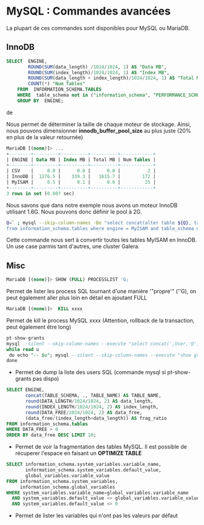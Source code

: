 # MySQL : Commandes avancées

La plupart de ces commandes sont disponibles pour MySQL ou MariaDB.

## InnoDB

```sql
SELECT  ENGINE,
        ROUND(SUM(data_length) /1024/1024, 1) AS "Data MB",
        ROUND(SUM(index_length)/1024/1024, 1) AS "Index MB",
        ROUND(SUM(data_length + index_length)/1024/1024, 1) AS "Total MB",
        COUNT(*) "Num Tables"
    FROM  INFORMATION_SCHEMA.TABLES
    WHERE  table_schema not in ("information_schema", "PERFORMANCE_SCHEMA", "SYS_SCHEMA", "ndbinfo")
    GROUP BY  ENGINE;
```

de

Nous permet de déterminer la taille de chaque moteur de stockage. Ainsi,
nous pouvons dimensionner **innodb_buffer_pool_size** au plus juste (20%
en plus de la valeur retournée)

```sql
MariaDB [(none)]> ...
+--------+---------+----------+----------+------------+
| ENGINE | Data MB | Index MB | Total MB | Num Tables |
+--------+---------+----------+----------+------------+
| CSV    |     0.0 |      0.0 |      0.0 |          2 |
| InnoDB |  1276.5 |    339.3 |   1615.7 |        172 |
| MyISAM |     0.5 |      0.1 |      0.6 |         25 |
+--------+---------+----------+----------+------------+
3 rows in set (0.007 sec)
```

Nous savons que dans notre exemple nous avons un moteur InnoDB utilisant
1.6G. Nous pouvons donc définir le pool à 2G.

```bash
Q=` ; mysql --skip-column-names -Be "select concat(alter table ${Q}, table_schema,${Q}.${Q}, table_name, ${Q} engine=innodb;)
from information_schema.tables where engine = MyISAM and table_schema not in (mysql)" | mysql
```

Cette commande nous sert à convertir toutes les tables MyISAM en InnoDB.
Un use case parmis tant d'autres, une cluster Galera.

## Misc

```sql
MariaDB [(none)]> SHOW (FULL) PROCESSLIST 'G;
```

Permet de lister les process SQL tournant d'une manière '"propre'"
(''G), on peut également aller plus loin en détail en ajoutant FULL

```sql
MariaDB [(none)]>  KILL xxxx
```

Permet de kill le process MySQL xxxx (Attention, rollback de la
transaction, peut également être long)

```sql
pt-show-grants
mysql --silent --skip-column-names --execute "select concat(',User,'@',Host,') as User from mysql.user" | sort | '
while read u
 do echo "-- $u"; mysql --silent --skip-column-names --execute "show grants for $u" | sed s/$/;/
done
```

-   Permet de dump la liste des users SQL (commande mysql si
    pt-show-grants pas dispo)

```sql
SELECT ENGINE,
       concat(TABLE_SCHEMA, ., TABLE_NAME) AS TABLE_NAME,
       round(DATA_LENGTH/1024/1024, 2) AS data_length,
       round(INDEX_LENGTH/1024/1024, 2) AS index_length,
       round(DATA_FREE/1024/1024, 2) AS data_free,
       (data_free/(index_length+data_length)) AS frag_ratio
FROM information_schema.tables
WHERE DATA_FREE > 0
ORDER BY data_free DESC LIMIT 10;
```

-   Permet de voir la fragmentation des tables MySQL. Il est possible de
    récuperer l'espace en faisant un **OPTIMIZE TABLE**

```sql
SELECT information_schema.system_variables.variable_name,
       information_schema.system_variables.default_value,
       global_variables.variable_value
FROM information_schema.system_variables,
     information_schema.global_variables
WHERE system_variables.variable_name=global_variables.variable_name
  AND system_variables.default_value <> global_variables.variable_value
  AND system_variables.default_value <> 0
```

-   Permet de lister les variables qui n'ont pas les valeurs par défaut
